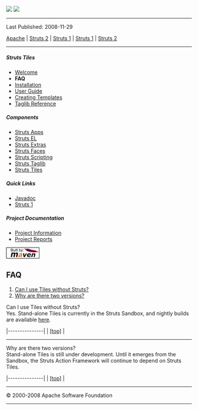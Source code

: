 <span id="bannerLeft">[![](http://www.apache.org/images/asf-logo.gif)](http://www.apache.org/)</span> <span id="bannerRight">[![](images/struts.gif)]()</span>

------------------------------------------------------------------------

Last Published: 2008-11-29

[Apache](http://www.apache.org/) | [Struts 2](2.x/) | [Struts 1](1.x/) | [Struts 1](1.x/) | [Struts 2](2.x/)

------------------------------------------------------------------------

##### Struts Tiles

-   [Welcome](index.html.md)
-   **FAQ**
-   [Installation](installation.html.md)
-   [User Guide](userGuide.html.md)
-   [Creating Templates](examples.html.md)
-   [Taglib Reference](tagreference.html.md)

##### Components

-   [Struts Apps](../struts-apps/index.html.md)
-   [Struts EL](../struts-el/index.html.md)
-   [Struts Extras](../struts-extras/index.html.md)
-   [Struts Faces](../struts-faces/index.html.md)
-   [Struts Scripting](../struts-scripting/index.html.md)
-   [Struts Taglib](../struts-taglib/index.html.md)
-   [Struts Tiles](../struts-tiles/index.html.md)

##### Quick Links

-   [Javadoc](apidocs/index.html.md)
-   [Struts 1](../index.html.md)

##### Project Documentation

-   [Project Information](project-info.html.md)
-   [Project Reports](project-reports.html.md)

[![Built by Maven](./images/logos/maven-feather.png)](http://maven.apache.org/ "Built by Maven")

<span id="top"></span>FAQ
-------------------------

1.  [Can I use Tiles without Struts?](#without)
2.  [Why are there two versions?](#two)

<span id="without"></span>Can I use Tiles without Struts?  
Yes. Stand-alone Tiles is currently in the Struts Sandbox, and nightly builds are available [here](http://cvs.apache.org/builds/jakarta-struts/nightly/sandbox/tiles-core/).

|---------------|
| [[top]](#top) |

------------------------------------------------------------------------

<span id="two"></span>Why are there two versions?  
Stand-alone Tiles is still under development. Until it emerges from the Sandbox, the Struts Action Framework will continue to depend on Struts Tiles.

|---------------|
| [[top]](#top) |

------------------------------------------------------------------------

© 2000-2008 Apache Software Foundation

------------------------------------------------------------------------



